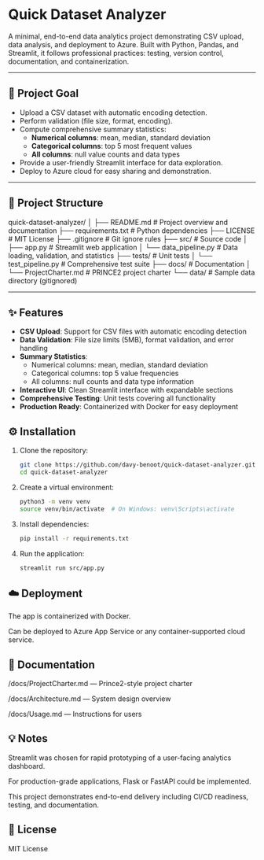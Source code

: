 # Quick Dataset Analyzer

A minimal, end-to-end data analytics project demonstrating CSV upload, data analysis, and deployment to Azure. Built with Python, Pandas, and Streamlit, it follows professional practices: testing, version control, documentation, and containerization.

---

## 🚀 Project Goal
- Upload a CSV dataset with automatic encoding detection.
- Perform validation (file size, format, encoding).
- Compute comprehensive summary statistics:
  - **Numerical columns**: mean, median, standard deviation
  - **Categorical columns**: top 5 most frequent values
  - **All columns**: null value counts and data types
- Provide a user-friendly Streamlit interface for data exploration.
- Deploy to Azure cloud for easy sharing and demonstration.

---

## 📂 Project Structure

quick-dataset-analyzer/
│
├── README.md # Project overview and documentation
├── requirements.txt # Python dependencies
├── LICENSE # MIT License
├── .gitignore # Git ignore rules
├── src/ # Source code
│ ├── app.py # Streamlit web application
│ └── data_pipeline.py # Data loading, validation, and statistics
├── tests/ # Unit tests
│ └── test_pipeline.py # Comprehensive test suite
├── docs/ # Documentation
│ └── ProjectCharter.md # PRINCE2 project charter
└── data/ # Sample data directory (gitignored)

---

## ✨ Features

- **CSV Upload**: Support for CSV files with automatic encoding detection
- **Data Validation**: File size limits (5MB), format validation, and error handling
- **Summary Statistics**:
  - Numerical columns: mean, median, standard deviation
  - Categorical columns: top 5 value frequencies
  - All columns: null counts and data type information
- **Interactive UI**: Clean Streamlit interface with expandable sections
- **Comprehensive Testing**: Unit tests covering all functionality
- **Production Ready**: Containerized with Docker for easy deployment

## ⚙️ Installation

1. Clone the repository:
   ```bash
   git clone https://github.com/davy-benoot/quick-dataset-analyzer.git
   cd quick-dataset-analyzer
   ```

2. Create a virtual environment:
   ```bash
   python3 -m venv venv
   source venv/bin/activate  # On Windows: venv\Scripts\activate
   ```

3. Install dependencies:
   ```bash
   pip install -r requirements.txt
   ```

4. Run the application:
   ```bash
   streamlit run src/app.py
   ```

## ☁️ Deployment

The app is containerized with Docker.

Can be deployed to Azure App Service or any container-supported cloud service.

## 📄 Documentation

/docs/ProjectCharter.md — Prince2-style project charter

/docs/Architecture.md — System design overview

/docs/Usage.md — Instructions for users

## 💡 Notes

Streamlit was chosen for rapid prototyping of a user-facing analytics dashboard.

For production-grade applications, Flask or FastAPI could be implemented.

This project demonstrates end-to-end delivery including CI/CD readiness, testing, and documentation.

## 📝 License

MIT License

